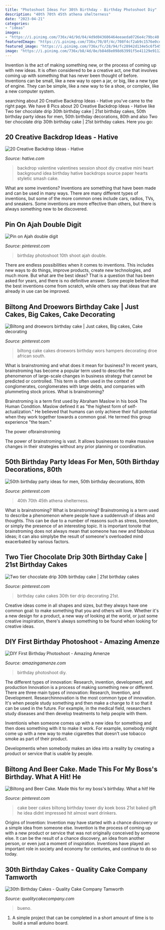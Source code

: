 ```yaml
---
title: "Photoshoot Ideas For 30th Birthday - Birthday Photoshoot Diy"
description: "40th 70th 45th athena shelterness"
date: "2023-04-21"
categories:
- "ideas"
images:
- "https://i.pinimg.com/736x/4d/9d/04/4d9d043606464eeaeda0726e4c79bc40.jpg"
featuredImage: "https://i.pinimg.com/736x/70/8f/4c/708f4cf2ab9c1576e0cd610628d635a2--kos-easter-ideas.jpg"
featured_image: "https://i.pinimg.com/736x/fc/28/94/fc28942d134e5c6f5451a80bac992e26.jpg"
image: "https://i.pinimg.com/736x/b8/4d/8e/b84d8e098d63991f5e41129e9112baec--th-birthday.jpg"
---
```



Invention is the act of making something new, or the process of coming up with new ideas. It is often considered to be a creative act, one that involves coming up with something that has never been thought of before. Inventions can be small, like a new way to open a jar, or big, like a new type of engine. They can be simple, like a new way to tie a shoe, or complex, like a new computer system.

	

		
searching about 20 Creative Backdrop Ideas - Hative you've came to the right page. We have 8 Pics about 20 Creative Backdrop Ideas - Hative like Two tier chocolate drip 30th birthday cake | 21st birthday cakes, 50th birthday party ideas for men, 50th birthday decorations, 80th and also Two tier chocolate drip 30th birthday cake | 21st birthday cakes. Here you go:
		
    
## 20 Creative Backdrop Ideas - Hative

<img loading=lazy src="https://hative.com/wp-content/uploads/2014/12/backdrop-ideas/10-creative-backdrop-ideas.jpg" onerror="this.onerror=null;this.src='https://tse3.mm.bing.net/th?id=OIP.uNUmSlDfdLBlWMhahRNitgHaLH&amp;pid=15.1';" alt="20 Creative Backdrop Ideas - Hative">

_Source: hative.com_

>backdrop valentine valentines session shoot diy creative mini heart background idea birthday hative backdrops source paper hearts styletic smash cake. 

	

What are some inventions?
Inventions are something that have been made and can be used in many ways. There are many different types of inventions, but some of the more common ones include cars, radios, TVs, and sneakers. Some inventions are more effective than others, but there is always something new to be discovered.

    
## Pin On Ajah Double Digit

<img loading=lazy src="https://i.pinimg.com/736x/fc/28/94/fc28942d134e5c6f5451a80bac992e26.jpg" onerror="this.onerror=null;this.src='https://tse2.mm.bing.net/th?id=OIP.UMLJDlIPOeQyYqF0Ipcj3wHaJ5&amp;pid=15.1';" alt="Pin on Ajah double digit">

_Source: pinterest.com_

>birthday photoshoot 10th shoot ajah double. 

	

There are endless possibilities when it comes to inventions. This includes new ways to do things, improve products, create new technologies, and much more. But what are the best ideas? That is a question that has been asked for years, and there is no definitive answer. Some people believe that the best inventions come from scratch, while others say that ideas that are already in use can be improved.

    
## Biltong And Droewors Birthday Cake | Just Cakes, Big Cakes, Cake Decorating

<img loading=lazy src="https://i.pinimg.com/736x/70/8f/4c/708f4cf2ab9c1576e0cd610628d635a2--kos-easter-ideas.jpg" onerror="this.onerror=null;this.src='https://tse4.mm.bing.net/th?id=OIP.CA84HErXdTatExNZJS3bFwHaJ3&amp;pid=15.1';" alt="Biltong and droewors birthday cake | Just cakes, Big cakes, Cake decorating">

_Source: pinterest.com_

>biltong cake cakes droewors birthday wors hampers decorating droe african south. 

	

What is brainstroming and what does it mean for business?
In recent years, brainstroming has become a popular term used to describe the phenomenon of large-scale changes in business strategy that cannot be predicted or controlled. This term is often used in the context of conglomerates, conglomerates with large debts, and companies with plummeting stock prices.
What is brainstroming?

Brainstroming is a term first used by Abraham Maslow in his book The Human Condition. Maslow defined it as "the highest form of self-actualization." He believed that humans can only achieve their full potential when they work together towards a common goal. He termed this group experience "the team."

The power ofbrainstroming

The power of brainstroming is vast. It allows businesses to make massive changes in their strategies without any prior planning or coordination.

    
## 50th Birthday Party Ideas For Men, 50th Birthday Decorations, 80th

<img loading=lazy src="https://i.pinimg.com/736x/b8/4d/8e/b84d8e098d63991f5e41129e9112baec--th-birthday.jpg" onerror="this.onerror=null;this.src='https://tse4.mm.bing.net/th?id=OIP.4zMle9-HMw2bVlOuvlK5YAHaJ3&amp;pid=15.1';" alt="50th birthday party ideas for men, 50th birthday decorations, 80th">

_Source: pinterest.com_

>40th 70th 45th athena shelterness. 

	

What is brainstroming?
What is brainstroming? Brainstroming is a term used to describe a phenomenon where people have a suddenrush of ideas and thoughts. This can be due to a number of reasons such as stress, boredom, or simply the presence of an interesting topic. It is important tonote that brainstroming does not always mean that someone has new and fabulous ideas; it can also simplybe the result of someone's overloaded mind exacerbated by various factors.

    
## Two Tier Chocolate Drip 30th Birthday Cake | 21st Birthday Cakes

<img loading=lazy src="https://i.pinimg.com/736x/1f/8a/17/1f8a17edcd414db0e4734107212d7e6b--th-cake-th-birthday-cakes.jpg" onerror="this.onerror=null;this.src='https://tse1.mm.bing.net/th?id=OIP.-jRie77F137UT67WY89RZAHaNK&amp;pid=15.1';" alt="Two tier chocolate drip 30th birthday cake | 21st birthday cakes">

_Source: pinterest.com_

>birthday cake cakes 30th tier drip decorating 21st. 

	

Creative ideas come in all shapes and sizes, but they always have one common goal: to make something that you and others will love. Whether it's a new design for a product, a new way of looking at the world, or just some creative inspiration, there's always something to be found when looking for creative ideas.

    
## DIY First Birthday Photoshoot - Amazing Amenze

<img loading=lazy src="https://amazingamenze.com/wp-content/uploads/2020/04/first-birthday-photoshoot.jpg" onerror="this.onerror=null;this.src='https://tse2.mm.bing.net/th?id=OIP.xyLv9TCyDPpSGv36BGNauAHaJ4&amp;pid=15.1';" alt="DIY First Birthday Photoshoot - Amazing Amenze">

_Source: amazingamenze.com_

>birthday photoshoot diy. 

	

The different types of innovation: Research, invention, development, and production
Innovation is a process of making something new or different. There are three main types of innovation: Research, Invention, and Development.
Researchinnovation is the most common type of innovation. It's when people study something and then make a change to it so that it can be used in the future. For example, in the medical field, researchers study diseases and then develop treatments to help people with them.

Inventionis when someone comes up with a new idea for something and then does something with it to make it work. For example, somebody might come up with a new way to make cigarettes that doesn't use tobacco smoke as part of their product. 

Developmentis when somebody makes an idea into a reality by creating a product or service that is usable by people.

    
## Biltong And Beer Cake. Made This For My Boss&#039;s Birthday. What A Hit! He

<img loading=lazy src="https://i.pinimg.com/736x/4d/9d/04/4d9d043606464eeaeda0726e4c79bc40.jpg" onerror="this.onerror=null;this.src='https://tse2.mm.bing.net/th?id=OIP.XHAk3KxN3avjBJvHir4OMwHaJ3&amp;pid=15.1';" alt="Biltong and Beer Cake. Made this for my boss&#039;s birthday. What a hit! He">

_Source: pinterest.com_

>cake beer cakes biltong birthday tower diy koek boss 21st baked gift he idea didnt impressed hit almost want drinkers. 

	

Origins of Invention: Invention may have started with a chance discovery or a simple idea from someone else.
Invention is the process of coming up with a new product or service that was not originally conceived by someone else. It can be the result of a chance discovery, an idea from another person, or even just a moment of inspiration. Inventions have played an important role in society and economy for centuries, and continue to do so today.

    
## 30th Birthday Cakes - Quality Cake Company Tamworth

<img loading=lazy src="https://w2d8a5y9.stackpathcdn.com/wp-content/uploads/2019/12/chocolate-drip-bueno-657x1030.jpg" onerror="this.onerror=null;this.src='https://tse2.mm.bing.net/th?id=OIP.Rxr2yy99KivaiXqUU2qoPwHaLn&amp;pid=15.1';" alt="30th Birthday Cakes - Quality Cake Company Tamworth">

_Source: qualitycakecompany.com_

>bueno. 

	

1. A simple project that can be completed in a short amount of time is to build a small arduino board.

